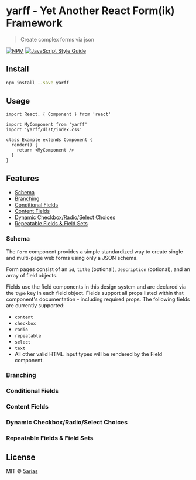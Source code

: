 # yarff - Yet Another React Form(ik) Framework

> Create complex forms via json

[![NPM](https://img.shields.io/npm/v/yarff.svg)](https://www.npmjs.com/package/yarff) [![JavaScript Style Guide](https://img.shields.io/badge/code_style-standard-brightgreen.svg)](https://standardjs.com)

## Install

```bash
npm install --save yarff
```

## Usage

```tsx
import React, { Component } from 'react'

import MyComponent from 'yarff'
import 'yarff/dist/index.css'

class Example extends Component {
  render() {
    return <MyComponent />
  }
}
```

## Features
- [Schema](#schema)
- [Branching](#branching)
- [Conditional Fields](#conditional-fields)
- [Content Fields](#content-fields)
- [Dynamic Checkbox/Radio/Select Choices](#dynamic-checkbox/radio/select-choices)
- [Repeatable Fields & Field Sets](#repeatable-fields-&-field-sets)

### Schema
The `Form` component provides a simple standardized way to create single and
multi-page web forms using only a JSON schema.

Form pages consist of an `id`, `title` (optional), `description` (optional),
and an array of field objects.

Fields use the field components in this design system and are declared via the
`type` key in each field object. Fields support all props listed within that
component's documentation - including required props. The following fields
are currently supported:

- `content`
- `checkbox`
- `radio`
- `repeatable`
- `select`
- `text`
- All other valid HTML input types will be rendered by the Field component.

### Branching

### Conditional Fields

### Content Fields

### Dynamic Checkbox/Radio/Select Choices

### Repeatable Fields & Field Sets

## License

MIT © [5arias](https://github.com/5arias)
